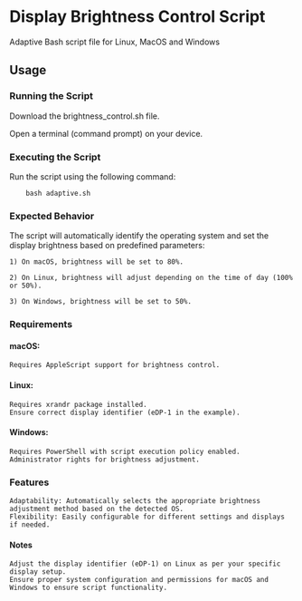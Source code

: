 # Display Brightness Control Script
Adaptive Bash script file for Linux, MacOS and Windows

## Usage
### Running the Script
Download the brightness_control.sh file.
    
Open a terminal (command prompt) on your device.

### Executing the Script
Run the script using the following command:

        bash adaptive.sh

### Expected Behavior
The script will automatically identify the operating system and set the display brightness based on predefined parameters:

    1) On macOS, brightness will be set to 80%.
    
    2) On Linux, brightness will adjust depending on the time of day (100% or 50%).
    
    3) On Windows, brightness will be set to 50%.

### Requirements

#### macOS:
    Requires AppleScript support for brightness control.

#### Linux:
    Requires xrandr package installed.
    Ensure correct display identifier (eDP-1 in the example).

#### Windows:
    Requires PowerShell with script execution policy enabled.
    Administrator rights for brightness adjustment.

### Features

    Adaptability: Automatically selects the appropriate brightness adjustment method based on the detected OS.
    Flexibility: Easily configurable for different settings and displays if needed.

#### Notes

    Adjust the display identifier (eDP-1) on Linux as per your specific display setup.
    Ensure proper system configuration and permissions for macOS and Windows to ensure script functionality.
